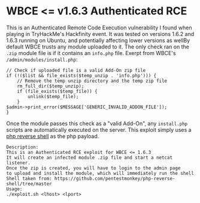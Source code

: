 # WBCE <= v1.6.3 Authenticated RCE
This is an Authenticated Remote Code Execution vulnerability I found when playing in TryHackMe's Hackfinity event. It was tested on versions 1.6.2 and 1.6.3 running on Ubuntu, and potentially affecting lower versions as wellBy default WBCE trusts any module uploaded to it. The only check ran on the `.zip` module file is if it contains an `info.php` file. Exerpt from WBCE's `/admin/modules/install.php`:

```
// Check if uploaded file is a valid Add-On zip file
if (!($list && file_exists($temp_unzip . 'info.php'))) {
	// Remove the temp unzip directory and the temp zip file
	rm_full_dir($temp_unzip);
	if (file_exists($temp_file)) {
		unlink($temp_file);
	}
$admin->print_error($MESSAGE['GENERIC_INVALID_ADDON_FILE']);
}
```

Once the module passes this check as a "valid Add-On", any `install.php` scripts are automatically executed on the server. This exploit simply uses a [php reverse shell](https://github.com/pentestmonkey/php-reverse-shell/tree/master) as the php payload.

```
Description:
This is an Authenticated RCE exploit for WBCE <= 1.6.3
It will create an infected module .zip file and start a netcat listener.
Once the zip is created, you will have to login to the admin page
to upload and install the module, which will immediately run the shell
Shell taken from: https://github.com/pentestmonkey/php-reverse-shell/tree/master
Usage:
./exploit.sh <lhost> <lport>
```
